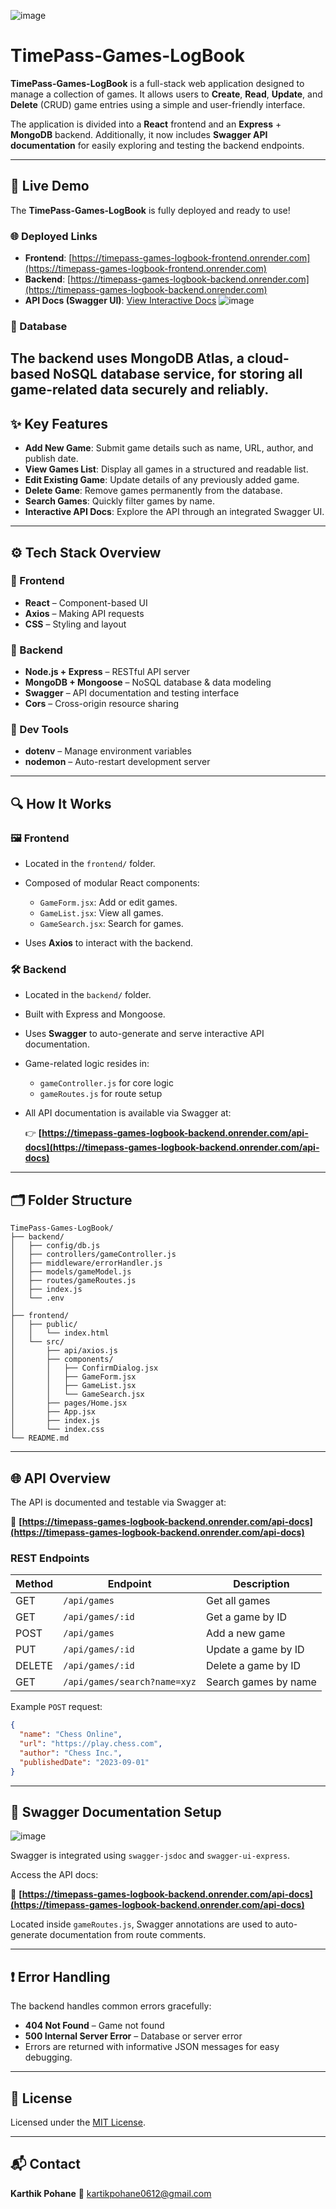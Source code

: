 ![image](https://github.com/user-attachments/assets/666318bc-3d70-48f4-9939-a44493a1fc64)

# TimePass-Games-LogBook

**TimePass-Games-LogBook** is a full-stack web application designed to manage a collection of games. It allows users to **Create**, **Read**, **Update**, and **Delete** (CRUD) game entries using a simple and user-friendly interface.

The application is divided into a **React** frontend and an **Express** + **MongoDB** backend. Additionally, it now includes **Swagger API documentation** for easily exploring and testing the backend endpoints.

---

## 🚀 Live Demo

The **TimePass-Games-LogBook** is fully deployed and ready to use!

### 🌐 Deployed Links

* **Frontend**: [https://timepass-games-logbook-frontend.onrender.com](https://timepass-games-logbook-frontend.onrender.com)
* **Backend**: [https://timepass-games-logbook-backend.onrender.com](https://timepass-games-logbook-backend.onrender.com)
* **API Docs (Swagger UI)**: [View Interactive Docs](https://timepass-games-logbook-backend.onrender.com/api-docs)
![image](https://github.com/user-attachments/assets/25a98c0d-5046-4ad7-90a9-697e2be5d6e8)



### 🧩 Database

The backend uses **MongoDB Atlas**, a cloud-based NoSQL database service, for storing all game-related data securely and reliably.
---


## ✨ Key Features

* **Add New Game**: Submit game details such as name, URL, author, and publish date.
* **View Games List**: Display all games in a structured and readable list.
* **Edit Existing Game**: Update details of any previously added game.
* **Delete Game**: Remove games permanently from the database.
* **Search Games**: Quickly filter games by name.
* **Interactive API Docs**: Explore the API through an integrated Swagger UI.

---

## ⚙️ Tech Stack Overview

### 🔹 Frontend

* **React** – Component-based UI
* **Axios** – Making API requests
* **CSS** – Styling and layout

### 🔹 Backend

* **Node.js + Express** – RESTful API server
* **MongoDB + Mongoose** – NoSQL database & data modeling
* **Swagger** – API documentation and testing interface
* **Cors** – Cross-origin resource sharing

### 🔹 Dev Tools

* **dotenv** – Manage environment variables
* **nodemon** – Auto-restart development server

---

## 🔍 How It Works

### 🖼️ Frontend

* Located in the `frontend/` folder.
* Composed of modular React components:

  * `GameForm.jsx`: Add or edit games.
  * `GameList.jsx`: View all games.
  * `GameSearch.jsx`: Search for games.
* Uses **Axios** to interact with the backend.

### 🛠️ Backend

* Located in the `backend/` folder.
* Built with Express and Mongoose.
* Uses **Swagger** to auto-generate and serve interactive API documentation.
* Game-related logic resides in:

  * `gameController.js` for core logic
  * `gameRoutes.js` for route setup
* All API documentation is available via Swagger at:

  👉 **[https://timepass-games-logbook-backend.onrender.com/api-docs](https://timepass-games-logbook-backend.onrender.com/api-docs)**

---

## 🗂️ Folder Structure

```
TimePass-Games-LogBook/
├── backend/
│   ├── config/db.js
│   ├── controllers/gameController.js
│   ├── middleware/errorHandler.js
│   ├── models/gameModel.js
│   ├── routes/gameRoutes.js
│   ├── index.js
│   └── .env
│
├── frontend/
│   ├── public/
│   │   └── index.html
│   └── src/
│       ├── api/axios.js
│       ├── components/
│       │   ├── ConfirmDialog.jsx
│       │   ├── GameForm.jsx
│       │   ├── GameList.jsx
│       │   └── GameSearch.jsx
│       ├── pages/Home.jsx
│       ├── App.jsx
│       ├── index.js
│       └── index.css
└── README.md
```

---

## 🌐 API Overview

The API is documented and testable via Swagger at:

📘 **[https://timepass-games-logbook-backend.onrender.com/api-docs](https://timepass-games-logbook-backend.onrender.com/api-docs)**

### REST Endpoints

| Method | Endpoint                     | Description          |
| ------ | ---------------------------- | -------------------- |
| GET    | `/api/games`                 | Get all games        |
| GET    | `/api/games/:id`             | Get a game by ID     |
| POST   | `/api/games`                 | Add a new game       |
| PUT    | `/api/games/:id`             | Update a game by ID  |
| DELETE | `/api/games/:id`             | Delete a game by ID  |
| GET    | `/api/games/search?name=xyz` | Search games by name |

Example `POST` request:

```json
{
  "name": "Chess Online",
  "url": "https://play.chess.com",
  "author": "Chess Inc.",
  "publishedDate": "2023-09-01"
}
```

---

## 📘 Swagger Documentation Setup

![image](https://github.com/user-attachments/assets/af38eb8c-17c6-40d8-a5c5-52d63abd2cc8)

Swagger is integrated using `swagger-jsdoc` and `swagger-ui-express`.

Access the API docs:

🔗 **[https://timepass-games-logbook-backend.onrender.com/api-docs](https://timepass-games-logbook-backend.onrender.com/api-docs)**

Located inside `gameRoutes.js`, Swagger annotations are used to auto-generate documentation from route comments.

---

## ❗ Error Handling

The backend handles common errors gracefully:

* **404 Not Found** – Game not found
* **500 Internal Server Error** – Database or server error
* Errors are returned with informative JSON messages for easy debugging.

---

## 📄 License

Licensed under the [MIT License](LICENSE).

---

## 📬 Contact

**Karthik Pohane**
📧 [kartikpohane0612@gmail.com](mailto:kartikpohane0612@gmail.com)

